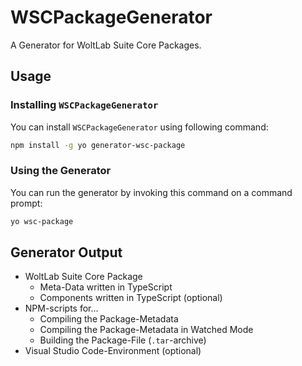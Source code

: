 # WSCPackageGenerator
A Generator for WoltLab Suite Core Packages.

## Usage
### Installing `WSCPackageGenerator`
You can install `WSCPackageGenerator` using following command:

```bash
npm install -g yo generator-wsc-package
```

### Using the Generator
You can run the generator by invoking this command on a command prompt:

```bash
yo wsc-package
```

## Generator Output
  - WoltLab Suite Core Package
    - Meta-Data written in TypeScript
    - Components written in TypeScript (optional)
  - NPM-scripts for...
    - Compiling the Package-Metadata
    - Compiling the Package-Metadata in Watched Mode
    - Building the Package-File (`.tar`-archive)
  - Visual Studio Code-Environment (optional)

